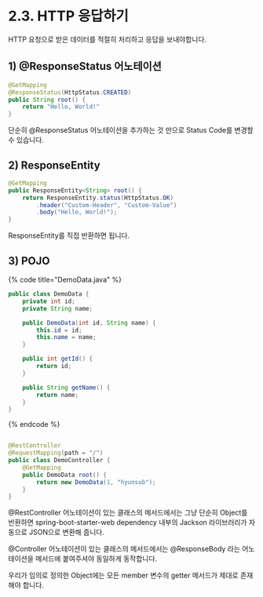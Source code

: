 # 2.3. HTTP 응답하기

HTTP 요청으로 받은 데이터를 적절히 처리하고 응답을 보내야합니다.

## 1\) @ResponseStatus 어노테이션

```java
@GetMapping
@ResponseStatus(HttpStatus.CREATED)
public String root() {
    return "Hello, World!"
}
```

단순히 @ResponseStatus 어노테이션을 추가하는 것 만으로 Status Code를 변경할 수 있습니다.

## 2\) ResponseEntity

```java
@GetMapping
public ResponseEntity<String> root() {
    return ResponseEntity.status(HttpStatus.OK)
        .header("Custom-Header", "Custom-Value")
        .body("Hello, World!");
}
```

ResponseEntity를 직접 반환하면 됩니다.

## 3\) POJO

{% code title="DemoData.java" %}
```java
public class DemoData {
    private int id;
    private String name;

    public DemoData(int id, String name) {
        this.id = id;
        this.name = name;
    }

    public int getId() {
        return id;
    }

    public String getName() {
        return name;
    }
}
```
{% endcode %}

```java

@RestController
@RequestMapping(path = "/")
public class DemoController {
    @GetMapping
    public DemoData root() {
        return new DemoData(1, "hyunsub");
    }
}
```

@RestController 어노테이션이 있는 클래스의 메서드에서는 그냥 단순히 Object를 반환하면 spring-boot-starter-web dependency 내부의 Jackson 라이브러리가 자동으로 JSON으로 변환해 줍니다.

@Controller 어노테이션이 있는 클래스의 메서드에서는 @ResponseBody 라는 어노테이션을 메서드에 붙여주셔야 동일하게 동작합니다.

우리가 임의로 정의한 Object에는 모든 member 변수의 getter 메서드가 제대로 존재해야 합니다.



